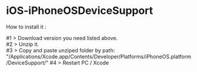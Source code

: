 # iOS-iPhoneOSDeviceSupport

How to install it :  

#1 > Download version you need listed above. <br />
#2 > Unzip it. <br />
#3 > Copy and paste unziped folder by path:  "/Applications/Xcode.app/Contents/Developer/Platforms/iPhoneOS.platform/DeviceSupport/"
#4 > Restart PC / Xcode <br />

